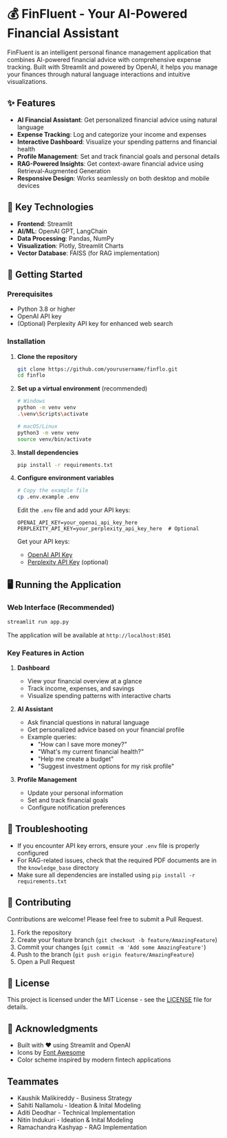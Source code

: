 # 💰 FinFluent - Your AI-Powered Financial Assistant

FinFluent is an intelligent personal finance management application that combines AI-powered financial advice with comprehensive expense tracking. Built with Streamlit and powered by OpenAI, it helps you manage your finances through natural language interactions and intuitive visualizations.

## ✨ Features

- **AI Financial Assistant**: Get personalized financial advice using natural language
- **Expense Tracking**: Log and categorize your income and expenses
- **Interactive Dashboard**: Visualize your spending patterns and financial health
- **Profile Management**: Set and track financial goals and personal details
- **RAG-Powered Insights**: Get context-aware financial advice using Retrieval-Augmented Generation
- **Responsive Design**: Works seamlessly on both desktop and mobile devices

## 🎯 Key Technologies

- **Frontend**: Streamlit
- **AI/ML**: OpenAI GPT, LangChain
- **Data Processing**: Pandas, NumPy
- **Visualization**: Plotly, Streamlit Charts
- **Vector Database**: FAISS (for RAG implementation)

## 🚀 Getting Started

### Prerequisites
- Python 3.8 or higher
- OpenAI API key
- (Optional) Perplexity API key for enhanced web search

### Installation

1. **Clone the repository**
   ```bash
   git clone https://github.com/yourusername/finflo.git
   cd finflo
   ```

2. **Set up a virtual environment** (recommended)
   ```bash
   # Windows
   python -m venv venv
   .\venv\Scripts\activate
   
   # macOS/Linux
   python3 -m venv venv
   source venv/bin/activate
   ```

3. **Install dependencies**
   ```bash
   pip install -r requirements.txt
   ```

4. **Configure environment variables**
   ```bash
   # Copy the example file
   cp .env.example .env
   ```
   
   Edit the `.env` file and add your API keys:
   ```
   OPENAI_API_KEY=your_openai_api_key_here
   PERPLEXITY_API_KEY=your_perplexity_api_key_here  # Optional
   ```
   
   Get your API keys:
   - [OpenAI API Key](https://platform.openai.com/api-keys)
   - [Perplexity API Key](https://www.perplexity.ai/) (optional)

## 🖥️ Running the Application

### Web Interface (Recommended)
```bash
streamlit run app.py
```
The application will be available at `http://localhost:8501`

### Key Features in Action

1. **Dashboard**
   - View your financial overview at a glance
   - Track income, expenses, and savings
   - Visualize spending patterns with interactive charts

2. **AI Assistant**
   - Ask financial questions in natural language
   - Get personalized advice based on your financial profile
   - Example queries:
     - "How can I save more money?"
     - "What's my current financial health?"
     - "Help me create a budget"
     - "Suggest investment options for my risk profile"

3. **Profile Management**
   - Update your personal information
   - Set and track financial goals
   - Configure notification preferences

## 🔧 Troubleshooting

- If you encounter API key errors, ensure your `.env` file is properly configured
- For RAG-related issues, check that the required PDF documents are in the `knowledge_base` directory
- Make sure all dependencies are installed using `pip install -r requirements.txt`

## 🤝 Contributing

Contributions are welcome! Please feel free to submit a Pull Request.

1. Fork the repository
2. Create your feature branch (`git checkout -b feature/AmazingFeature`)
3. Commit your changes (`git commit -m 'Add some AmazingFeature'`)
4. Push to the branch (`git push origin feature/AmazingFeature`)
5. Open a Pull Request

## 📄 License

This project is licensed under the MIT License - see the [LICENSE](LICENSE) file for details.

## 🙏 Acknowledgments

- Built with ❤️ using Streamlit and OpenAI
- Icons by [Font Awesome](https://fontawesome.com/)
- Color scheme inspired by modern fintech applications
  
## Teammates
- Kaushik Malikireddy - Business Strategy
- Sahiti Nallamolu - Ideation & Inital Modeling
- Aditi Deodhar - Technical Implementation 
- Nitin Indukuri - Ideation & Inital Modeling
- Ramachandra Kashyap - RAG Implementation
